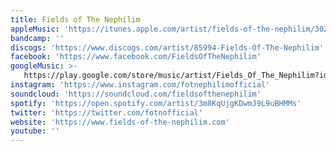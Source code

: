 ```yaml
---
title: Fields of The Nephilim
appleMusic: 'https://itunes.apple.com/artist/fields-of-the-nephilim/3022271'
bandcamp: ''
discogs: 'https://www.discogs.com/artist/85994-Fields-Of-The-Nephilim'
facebook: 'https://www.facebook.com/FieldsOfTheNephilim'
googleMusic: >-
   https://play.google.com/store/music/artist/Fields_Of_The_Nephilim?id=Aygpgz7pedv5xwkhj3jtfa2wboy
instagram: 'https://www.instagram.com/fotnephilimofficial'
soundcloud: 'https://soundcloud.com/fieldsofthenephilim'
spotify: 'https://open.spotify.com/artist/3m8KqUjgKDwmJ9L9uBHMMs'
twitter: 'https://twitter.com/fotnofficial'
website: 'https://www.fields-of-the-nephilim.com'
youtube: ''
---
```

